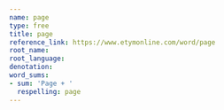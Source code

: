 ```yaml
---
name: page
type: free
title: page
reference_link: https://www.etymonline.com/word/page
root_name: 
root_language: 
denotation: 
word_sums:
- sum: 'Page + '
  respelling: page
---
```

